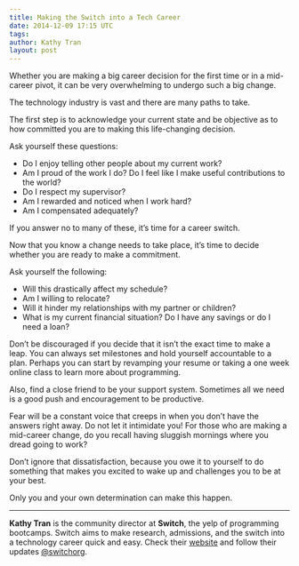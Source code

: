 ```yaml
---
title: Making the Switch into a Tech Career
date: 2014-12-09 17:15 UTC
tags:
author: Kathy Tran
layout: post
---
```


Whether you are making a big career decision for the first time or in a mid-career pivot, it can be very overwhelming to undergo such a big change.

The technology industry is vast and there are many paths to take.

The first step is to acknowledge your current state and be objective as to how committed you are to making this life-changing decision.

Ask yourself these questions:

* Do I enjoy telling other people about my current work?
* Am I proud of the work I do? Do I feel like I make useful contributions to the world?
* Do I respect my supervisor?
* Am I rewarded and noticed when I work hard?
* Am I compensated adequately?

If you answer no to many of these, it’s time for a career switch.

Now that you know a change needs to take place, it’s time to decide whether you are ready to make a commitment.

Ask yourself the following:

* Will this drastically affect my schedule?
* Am I willing to relocate?
* Will it hinder my relationships with my partner or children?
* What is my current financial situation? Do I have any savings or do I need a loan?

Don’t be discouraged if you decide that it isn’t the exact time to make a leap. You can always set milestones and hold yourself accountable to a plan. Perhaps you can start by revamping your resume or taking a one week online class to learn more about programming.

Also, find a close friend to be your support system. Sometimes all we need is a good push and encouragement to be productive.

Fear will be a constant voice that creeps in when you don’t have the answers right away. Do not let it intimidate you! For those who are making a mid-career change, do you recall having sluggish mornings where you dread going to work?

Don’t ignore that dissatisfaction, because you owe it to yourself to do something that makes you excited to wake up and challenges you to be at your best.

Only you and your own determination can make this happen.

---
**Kathy Tran** is the community director at **Switch**, the yelp of programming bootcamps. Switch aims to make research, admissions, and the switch into a technology career quick and easy. Check their [website](https://www.switchup.org/) and follow their updates [@switchorg](https://twitter.com/switchorg).

